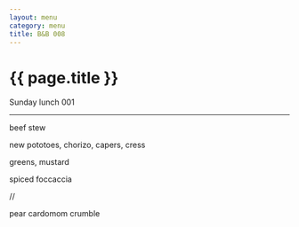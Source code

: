 ```yaml
---
layout: menu
category: menu
title: B&B 008
---
```


{{ page.title }}
================

<p class="meta mb">Sunday lunch 001</p>

---

beef stew

new pototoes, chorizo, capers, cress

greens, mustard

spiced foccaccia

//

pear cardomom crumble
